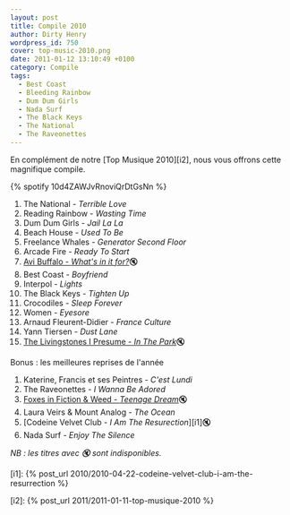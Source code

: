 ```yaml
---
layout: post
title: Compile 2010
author: Dirty Henry
wordpress_id: 750
cover: top-music-2010.png
date: 2011-01-12 13:10:49 +0100
category: Compile
tags:
  - Best Coast
  - Bleeding Rainbow
  - Dum Dum Girls
  - Nada Surf
  - The Black Keys
  - The National
  - The Raveonettes
---
```


En complément de notre [Top Musique 2010][i2], nous vous offrons cette
magnifique compile.

{% spotify 10d4ZAWJvRnoviQrDtGsNn %}

1. The National - _Terrible Love_
1. Reading Rainbow - _Wasting Time_
1. Dum Dum Girls - _Jail La La_
1. Beach House - _Used To Be_
1. Freelance Whales - _Generator Second Floor_
1. Arcade Fire - _Ready To Start_
1. [Avi Buffalo - _What's in it for?_][1]🔇
1. Best Coast - _Boyfriend_
1. Interpol - _Lights_
1. The Black Keys - _Tighten Up_
1. Crocodiles - _Sleep Forever_
1. Women - _Eyesore_
1. Arnaud Fleurent-Didier - _France Culture_
1. Yann Tiersen - _Dust Lane_
1. [The Livingstones I Presume - _In The Park_][2]🔇

Bonus : les meilleures reprises de l'année

1. Katerine, Francis et ses Peintres - _C'est Lundi_
1. The Raveonettes - _I Wanna Be Adored_
1. [Foxes in Fiction & Weed - _Teenage Dream_][3]🔇
1. Laura Veirs & Mount Analog - _The Ocean_
1. [Codeine Velvet Club - _I Am The Resurection_][i1]🔇
1. Nada Surf - _Enjoy The Silence_

_NB : les titres avec 🔇 sont indisponibles._

[i1]: {% post_url 2010/2010-04-22-codeine-velvet-club-i-am-the-resurrection %}

[i2]: {% post_url 2011/2011-01-11-top-musique-2010 %}

[1]: https://vimeo.com/37097592
[2]: https://thelivingstonesipresume.bandcamp.com/track/in-the-park
[3]: https://youtu.be/y_a5w12_Wkc
